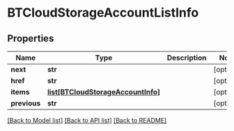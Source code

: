 # BTCloudStorageAccountListInfo

## Properties
Name | Type | Description | Notes
------------ | ------------- | ------------- | -------------
**next** | **str** |  | [optional] 
**href** | **str** |  | [optional] 
**items** | [**list[BTCloudStorageAccountInfo]**](BTCloudStorageAccountInfo.md) |  | [optional] 
**previous** | **str** |  | [optional] 

[[Back to Model list]](../README.md#documentation-for-models) [[Back to API list]](../README.md#documentation-for-api-endpoints) [[Back to README]](../README.md)


